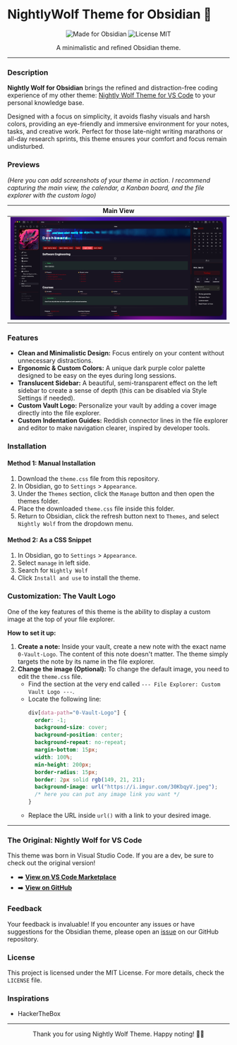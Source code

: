 # NightlyWolf Theme for Obsidian 🐺

<p align="center">
  <img src="https://img.shields.io/badge/Made_for-Obsidian-8A4BDE?style=for-the-badge&logo=obsidian" alt="Made for Obsidian">
  <img src="https://img.shields.io/badge/License-MIT-blue?style=for-the-badge" alt="License MIT">
</p>

<p align="center">
  A minimalistic and refined Obsidian theme.
</p>

---

### Description

**Nightly Wolf for Obsidian** brings the refined and distraction-free coding experience of my other theme: [Nightly Wolf Theme for VS Code](https://marketplace.visualstudio.com/items?itemName=jotacode.nightly-wolf-theme) to your personal knowledge base.

Designed with a focus on simplicity, it avoids flashy visuals and harsh colors, providing an eye-friendly and immersive environment for your notes, tasks, and creative work. Perfect for those late-night writing marathons or all-day research sprints, this theme ensures your comfort and focus remain undisturbed.

### Previews

_(Here you can add screenshots of your theme in action. I recommend capturing the main view, the calendar, a Kanban board, and the file explorer with the custom logo)_

|                     Main View                      |
| :------------------------------------------------: |
| ![Texto alternativo da imagem](assets/print01.png) |

### Features

- **Clean and Minimalistic Design:** Focus entirely on your content without unnecessary distractions.
- **Ergonomic & Custom Colors:** A unique dark purple color palette designed to be easy on the eyes during long sessions.
- **Translucent Sidebar:** A beautiful, semi-transparent effect on the left sidebar to create a sense of depth (this can be disabled via Style Settings if needed).
- **Custom Vault Logo:** Personalize your vault by adding a cover image directly into the file explorer.
- **Custom Indentation Guides:** Reddish connector lines in the file explorer and editor to make navigation clearer, inspired by developer tools.

### Installation

#### Method 1: Manual Installation

1.  Download the `theme.css` file from this repository.
2.  In Obsidian, go to `Settings` > `Appearance`.
3.  Under the `Themes` section, click the `Manage` button and then open the themes folder.
4.  Place the downloaded `theme.css` file inside this folder.
5.  Return to Obsidian, click the refresh button next to `Themes`, and select `Nightly Wolf` from the dropdown menu.

#### Method 2: As a CSS Snippet

1.  In Obsidian, go to `Settings` > `Appearance`.
2.  Select `manage` in left side.
3.  Search for `Nightly Wolf`
4.  Click `Install and use` to install the theme.

### Customization: The Vault Logo

One of the key features of this theme is the ability to display a custom image at the top of your file explorer.

**How to set it up:**

1.  **Create a note:** Inside your vault, create a new note with the exact name `0-Vault-Logo`. The content of this note doesn't matter. The theme simply targets the note by its name in the file explorer.
2.  **Change the image (Optional):** To change the default image, you need to edit the `theme.css` file.
    - Find the section at the very end called `--- File Explorer: Custom Vault Logo ---`.
    - Locate the following line:
      ```css
      div[data-path="0-Vault-Logo"] {
        order: -1;
        background-size: cover;
        background-position: center;
        background-repeat: no-repeat;
        margin-bottom: 15px;
        width: 100%;
        min-height: 200px;
        border-radius: 15px;
        border: 2px solid rgb(149, 21, 21);
        background-image: url("https://i.imgur.com/30KbqyV.jpeg");
        /* here you can put any image link you want */
      }
      ```
    - Replace the URL inside `url()` with a link to your desired image.

---

### The Original: Nightly Wolf for VS Code

This theme was born in Visual Studio Code. If you are a dev, be sure to check out the original version!

- ➡️ [**View on VS Code Marketplace**](https://marketplace.visualstudio.com/items?itemName=jotacode.nightly-wolf-theme)
- ➡️ [**View on GitHub**](https://github.com/codejota/nightly-wolf)

### Feedback

Your feedback is invaluable! If you encounter any issues or have suggestions for the Obsidian theme, please open an [issue](https://github.com/codejota/nightly-wolf/issues) on our GitHub repository.

### License

This project is licensed under the MIT License. For more details, check the `LICENSE` file.

### Inspirations

- HackerTheBox

---

<p align="center">
Thank you for using Nightly Wolf Theme. Happy noting! 🚀🐺
</p>
